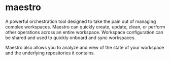 # maestro
A powerful orchestration tool designed to take the pain out of managing complex workspaces.  Maestro can quickly create, update, clean, or perform other operations across an entire workspace.  Workspace configuration can be shared and used to quickly onboard and sync workspaces.  

Maestro also allows you to analyze and view of the state of your workspace and the underlying repositories it contains.
